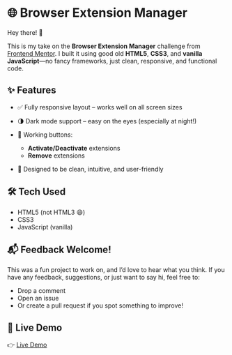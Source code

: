 # 🌐 Browser Extension Manager

Hey there! 👋

This is my take on the **Browser Extension Manager** challenge from [Frontend Mentor](https://www.frontendmentor.io/). I built it using good old **HTML5**, **CSS3**, and **vanilla JavaScript**—no fancy frameworks, just clean, responsive, and functional code.

## ✨ Features

* ✅ Fully responsive layout – works well on all screen sizes
* 🌗 Dark mode support – easy on the eyes (especially at night!)
* 🔘 Working buttons:

  * **Activate/Deactivate** extensions
  * **Remove** extensions
* 🎯 Designed to be clean, intuitive, and user-friendly

## 🛠️ Tech Used

* HTML5 (not HTML3 😄)
* CSS3
* JavaScript (vanilla)

## 📬 Feedback Welcome!

This was a fun project to work on, and I’d love to hear what you think.
If you have any feedback, suggestions, or just want to say hi, feel free to:

* Drop a comment
* Open an issue
* Or create a pull request if you spot something to improve!

## 🚀 Live Demo


👉 [Live Demo](https://saniya-firdouss.github.io/Browser-Extension-Manager/)

